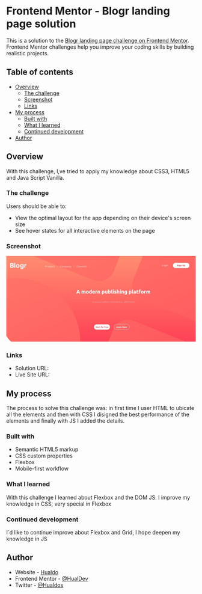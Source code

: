 # Frontend Mentor - Blogr landing page solution

This is a solution to the [Blogr landing page challenge on Frontend Mentor](https://www.frontendmentor.io/challenges/blogr-landing-page-EX2RLAApP). Frontend Mentor challenges help you improve your coding skills by building realistic projects. 

## Table of contents

- [Overview](#overview)
  - [The challenge](#the-challenge)
  - [Screenshot](#screenshot)
  - [Links](#links)
- [My process](#my-process)
  - [Built with](#built-with)
  - [What I learned](#what-i-learned)
  - [Continued development](#continued-development)
- [Author](#author)


## Overview

With this challenge, I,ve tried to apply my knowledge about CSS3, HTML5 and Java Script Vanilla.


### The challenge

Users should be able to:

- View the optimal layout for the app depending on their device's screen size
- See hover states for all interactive elements on the page


### Screenshot

![](./images/screenshot.jpg)


### Links

- Solution URL: [](https://github.com/HualDev/BlogrLandingPage/tree/master)
- Live Site URL: [](https://hualdev.github.io/BlogrLandingPage/)

## My process

The process to solve this challenge was: in first time I user HTML to ubicate all the elements and then with CSS I disigned the best performance of the elements and finally with JS I added the details.

### Built with

- Semantic HTML5 markup
- CSS custom properties
- Flexbox
- Mobile-first workflow


### What I learned

With this challenge I learned about Flexbox and the DOM JS. I improve my knowledge in CSS, very special in Flexbox

### Continued development

I´d like to continue improve about Flexbox and Grid, I hope deepen my knowledge in JS


## Author

- Website - [Hualdo](https://hualdev.github.io/Hualcap/)
- Frontend Mentor - [@HualDev](https://www.frontendmentor.io/profile/Hualdop)
- Twitter - [@Hualdos](https://www.twitter.com/hualdos)
